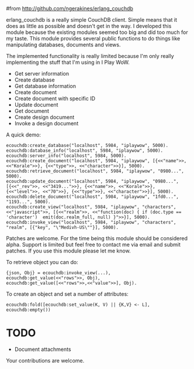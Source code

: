 #from <http://github.com/ngerakines/erlang_couchdb>

erlang\_couchdb is a really simple CouchDB client. Simple means that it does as little as possible and doesn't get in the way. I developed this module because the existing modules seemed too big and did too much for my taste. This module provides several public functions to do things like manipulating databases, documents and views.

The implemented functionality is really limited because I'm only really implementing the stuff that I'm using in I Play WoW.

* Get server information
* Create database
* Get database information
* Create document
* Create document with specific ID
* Update document
* Get document
* Create design document
* Invoke a design document

A quick demo:

    ecouchdb:create_database("localhost", 5984, "iplaywow", 5000).
    ecouchdb:database_info("localhost", 5984, "iplaywow", 5000).
    ecouchdb:server_info("localhost", 5984, 5000).
    ecouchdb:create_document("localhost", 5984, "iplaywow", [{<<"name">>, <<"Korale">>}, {<<"type">>, <<"character">>}], 5000).
    ecouchdb:retrieve_document("localhost", 5984, "iplaywow", "0980...", 5000).
    ecouchdb:update_document("localhost", 5984, "iplaywow", "0980...", [{<<"_rev">>, <<"3419...">>}, {<<"name">>, <<"Korale">>}, {<<"level">>, <<"70">>}, {<<"type">>}, <<"character">>}], 5000).
    ecouchdb:delete_document("localhost", 5984, "iplaywow", "1fd0...", "1193...", 5000).
    ecouchdb:create_view("localhost", 5984, "iplaywow", "characters", <<"javascript">>, [{<<"realm">>, <<"function(doc) { if (doc.type == 'character')  emit(doc.realm_full, null) }">>}], 5000).
    ecouchdb:invoke_view("localhost", 5984, "iplaywow", "characters", "realm", [{"key", "\"Medivh-US\""}], 5000).

Patches are welcome. For the time being this module should be considered alpha. Support is limited but feel free to contact me via email and submit patches. If you use this module please let me know.

To retrieve object you can do:

    {json, Obj} = ecouchdb:invoke_view(...),
    ecouchdb:get_value(<<"rows">>, Obj),
    ecouchdb:get_value([<<"rows">>,<<"value">>], Obj).

To create an object and set a number of attributes:

    ecouchdb:fold([ecouchdb:set_value(K, V) || {K,V} <- L],
    ecouchdb:empty())

# TODO

 * Document attachments 

Your contributions are welcome.
